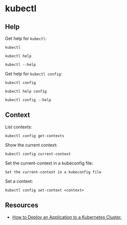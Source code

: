 # kubectl

## Help

Get help for `kubectl`:

```shell
kubectl
```

```shell
kubectl help
```

```shell
kubectl --help
```

Get help for `kubectl config`:

```shell
kubectl config
```

```shell
kubectl help config
```

```shell
kubectl config --help
```

## Context

List contexts:

```shell
kubectl config get-contexts
```

Show the current context:

```shell
kubectl config current-context
```

Set the current-context in a kubeconfig file:

```shell
Set the current-context in a kubeconfig file
```

Set a context:

```shell
kubectl config set-context <context>
```

## Resources

* [How to Deploy an Application to a Kubernetes Cluster.](https://www.freecodecamp.org/news/deploy-docker-image-to-kubernetes/)
